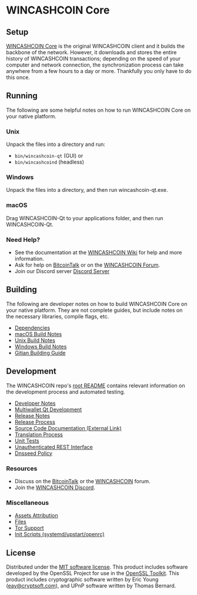 WINCASHCOIN Core
=============

Setup
---------------------
[WINCASHCOIN Core](http://wincashcoin.io/wallet) is the original WINCASHCOIN client and it builds the backbone of the network. However, it downloads and stores the entire history of WINCASHCOIN transactions; depending on the speed of your computer and network connection, the synchronization process can take anywhere from a few hours to a day or more. Thankfully you only have to do this once.

Running
---------------------
The following are some helpful notes on how to run WINCASHCOIN Core on your native platform.

### Unix

Unpack the files into a directory and run:

- `bin/wincashcoin-qt` (GUI) or
- `bin/wincashcoind` (headless)

### Windows

Unpack the files into a directory, and then run wincashcoin-qt.exe.

### macOS

Drag WINCASHCOIN-Qt to your applications folder, and then run WINCASHCOIN-Qt.

### Need Help?

* See the documentation at the [WINCASHCOIN Wiki](https://github.com/WINCASHCOIN-Project/WINCASHCOIN/wiki)
for help and more information.
* Ask for help on [BitcoinTalk](https://bitcointalk.org/index.php?topic=1262920.0) or on the [WINCASHCOIN Forum](http://forum.wincashcoin.io/).
* Join our Discord server [Discord Server](https://discord.wincashcoin.io)

Building
---------------------
The following are developer notes on how to build WINCASHCOIN Core on your native platform. They are not complete guides, but include notes on the necessary libraries, compile flags, etc.

- [Dependencies](dependencies.md)
- [macOS Build Notes](build-osx.md)
- [Unix Build Notes](build-unix.md)
- [Windows Build Notes](build-windows.md)
- [Gitian Building Guide](gitian-building.md)

Development
---------------------
The WINCASHCOIN repo's [root README](/README.md) contains relevant information on the development process and automated testing.

- [Developer Notes](developer-notes.md)
- [Multiwallet Qt Development](multiwallet-qt.md)
- [Release Notes](release-notes.md)
- [Release Process](release-process.md)
- [Source Code Documentation (External Link)](https://www.fuzzbawls.pw/wincashcoin/doxygen/)
- [Translation Process](translation_process.md)
- [Unit Tests](unit-tests.md)
- [Unauthenticated REST Interface](REST-interface.md)
- [Dnsseed Policy](dnsseed-policy.md)

### Resources
* Discuss on the [BitcoinTalk](https://bitcointalk.org/index.php?topic=1262920.0) or the [WINCASHCOIN](http://forum.wincashcoin.io/) forum.
* Join the [WINCASHCOIN Discord](https://discord.wincashcoin.io).

### Miscellaneous
- [Assets Attribution](assets-attribution.md)
- [Files](files.md)
- [Tor Support](tor.md)
- [Init Scripts (systemd/upstart/openrc)](init.md)

License
---------------------
Distributed under the [MIT software license](/COPYING).
This product includes software developed by the OpenSSL Project for use in the [OpenSSL Toolkit](https://www.openssl.org/). This product includes
cryptographic software written by Eric Young ([eay@cryptsoft.com](mailto:eay@cryptsoft.com)), and UPnP software written by Thomas Bernard.
